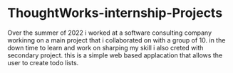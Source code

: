 # ThoughtWorks-internship-Projects
Over the summer of 2022 i worked at a software consulting company workinng on a main project that i collaborated on with a group of 10. in the down time to learn and work on sharping my skill i also creted with secondary project. this is a simple web based applacation that allows the user to create todo lists.
